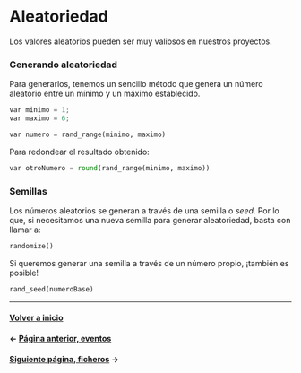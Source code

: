 # Aleatoriedad

Los valores aleatorios pueden ser muy valiosos en nuestros proyectos.

### Generando aleatoriedad

Para generarlos, tenemos un sencillo método que genera un número aleatorio entre un mínimo y un máximo establecido.

```py
var minimo = 1;
var maximo = 6;

var numero = rand_range(minimo, maximo)
```

Para redondear el resultado obtenido:

```py
var otroNumero = round(rand_range(minimo, maximo))
```

### Semillas

Los números aleatorios se generan a través de una semilla o _seed_. Por lo que, si necesitamos una nueva semilla para generar aleatoriedad, basta con llamar a:

```py
randomize()
```

Si queremos generar una semilla a través de un número propio, ¡también es posible!

```py
rand_seed(numeroBase)
```

---
#### [Volver a inicio](../README.md)
#### ← [Página anterior, eventos](eventos.md)
#### [Siguiente página, ficheros](ficheros.md) →